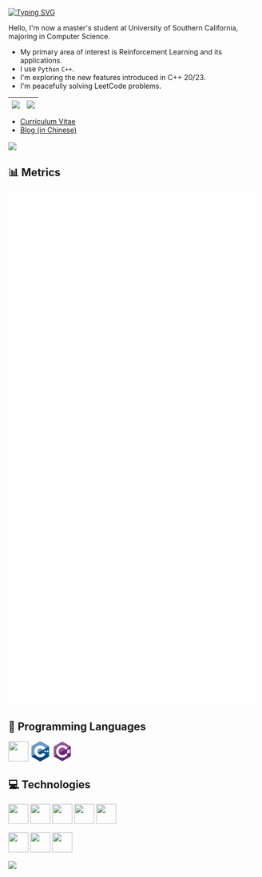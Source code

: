 [![Typing SVG](https://readme-typing-svg.herokuapp.com?font=Fira+Code&pause=1000&center=true&random=false&width=435&lines=Hi+%F0%9F%91%8B%2C+I'm+Sicheng+He)](https://git.io/typing-svg)

Hello, I'm now a master's student at University of Southern California, majoring in Computer Science.

- My primary area of interest is Reinforcement Learning and its applications.
- I use `Python` `C++`.
- I'm exploring the new features introduced in C++ 20/23.
- I'm peacefully solving LeetCode problems.

| <img align="center" src="https://github-readme-stats.vercel.app/api?username=hesic73&show_icons=true&hide_border=true" /> | <img align="center" style="padding=0;" src="https://github-readme-stats.quantumlytangled.vercel.app/api/top-langs/?username=hesic73&layout=compact&show_icons=true&hide_border=true&icon_color=f0f0f000&count_private=true" /> |
| ------------------------------------------------------------ | ------------------------------------------------------------ |

- [Curriculum Vitae](https://hesic73.github.io/assets/files/resume.pdf)
- [Blog (in Chinese)](https://hesic73.github.io/blog/)

<a href="https://github.com/hesic73/gomoku_rl">
  <img align="center" src="https://github-readme-stats-git-masterrstaa-rickstaa.vercel.app/api/pin/?username=hesic73&repo=gomoku_rl&theme=buefy" />
</a>

## 📊 Metrics

![](https://github.com/hesic73/hesic73/blob/main/github-metrics.svg)

## 🚀 Programming Languages

<p>
<img src="https://www.vectorlogo.zone/logos/python/python-icon.svg" width="40" height="40"/>
<img src="https://raw.githubusercontent.com/devicons/devicon/master/icons/cplusplus/cplusplus-original.svg" width="40" height="40"/>
<img src="https://raw.githubusercontent.com/devicons/devicon/master/icons/csharp/csharp-original.svg" width="40" height="40"/>
</p>


## 💻 Technologies

<p>
<img src="https://www.vectorlogo.zone/logos/git-scm/git-scm-icon.svg" width="40" height="40"/>
<img src="https://github.com/hesic73/hesic73/blob/main/assets/markdown-fill-svgrepo-com.svg" width="40" height="40"/>
<img src="https://github.com/detain/svg-logos/blob/master/svg/l/latex.svg" width="40" height="40"/>
<img src="https://www.vectorlogo.zone/logos/gnu_bash/gnu_bash-icon.svg" width="40" height="40"/>
<img src="https://www.vectorlogo.zone/logos/cmake/cmake-icon.svg" width="40" height="40"/>
</p>

<p>
  <img src="https://www.vectorlogo.zone/logos/pytorch/pytorch-icon.svg" width="40" height="40"/>
  <img src="https://www.vectorlogo.zone/logos/numpy/numpy-icon.svg" width="40" height="40"/>
  <img src="https://www.vectorlogo.zone/logos/qtio/qtio-icon.svg" width="40" height="40"/>
</p>

![](https://komarev.com/ghpvc/?username=hesic73)

